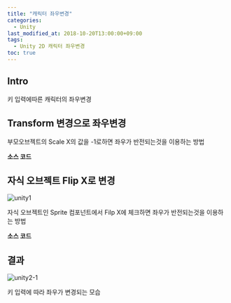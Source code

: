 ```yaml
---
title: "캐릭터 좌우변경"
categories: 
  - Unity
last_modified_at: 2018-10-20T13:00:00+09:00
tags: 
  - Unity 2D 캐릭터 좌우변경
toc: true
---
```


## Intro

키 입력에따른 캐릭터의 좌우변경


## Transform 변경으로 좌우변경

부모오브젝트의 Scale X의 값을 -1로하면 좌우가 반전되는것을 이용하는 방법

**소스 코드**


<script src="https://gist.github.com/lesslate/54b63350baf573dbe893003aa146fcaa.js"></script>

## 자식 오브젝트 Flip X로 변경 

![unity1](https://github.com/lesslate/blog/blob/master/assets/img/Unity/unity2-2.png?raw=true)

자식 오브젝트인 Sprite 컴포넌트에서 Filp X에 체크하면 좌우가 반전되는것을 이용하는 방법

**소스 코드**

<script src="https://gist.github.com/lesslate/2d781da3ae40e0833f936942a45cfdf4.js"></script>



## 결과

![unity2-1](https://github.com/lesslate/blog/blob/master/assets/img/Unity/unity2-1.gif?raw=true)

키 입력에 따라 좌우가 변경되는 모습